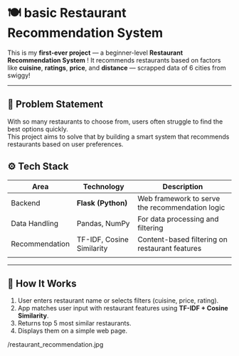 # 🍽️ basic Restaurant Recommendation System 

This is my **first-ever project** — a beginner-level **Restaurant Recommendation System** ! 
It recommends restaurants based on factors like **cuisine**, **ratings**, **price**, and **distance** — 
scrapped data of 6 cities from swiggy!

---

## 📌 Problem Statement

With so many restaurants to choose from, users often struggle to find the best options quickly.  
This project aims to solve that by building a smart system that recommends restaurants based on user preferences.


## ⚙️ Tech Stack

| Area            | Technology               | Description                                      |
|------------------|--------------------------|--------------------------------------------------|
| Backend          | **Flask (Python)**        | Web framework to serve the recommendation logic  |
| Data Handling    | Pandas, NumPy             | For data processing and filtering                |
| Recommendation   | TF-IDF, Cosine Similarity | Content-based filtering on restaurant features   |
     |

---

## 🧠 How It Works

1. User enters restaurant name or selects filters (cuisine, price, rating).
2. App matches user input with restaurant features using **TF-IDF + Cosine Similarity**.
3. Returns top 5 most similar restaurants.
4. Displays them on a simple web page.


/restaurant_recommendation.jpg



